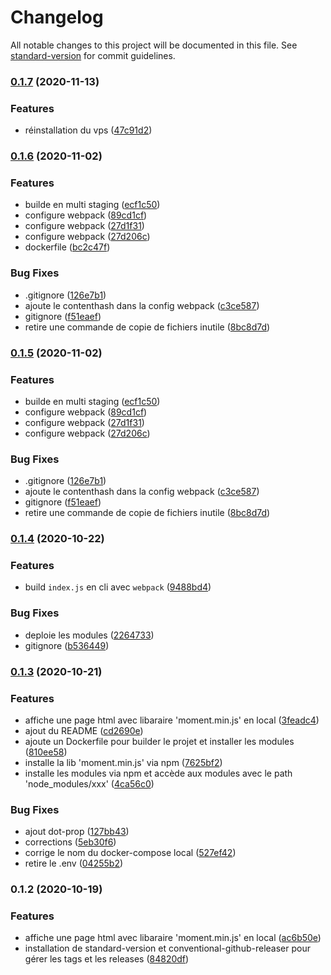 # Changelog

All notable changes to this project will be documented in this file. See [standard-version](https://github.com/conventional-changelog/standard-version) for commit guidelines.

### [0.1.7](https://github.com/NeoBahamut/com_nicolaspetitot/compare/v0.1.6...v0.1.7) (2020-11-13)


### Features

*  réinstallation du vps ([47c91d2](https://github.com/NeoBahamut/com_nicolaspetitot/commit/47c91d2d756fa1f216f7017c965c84343121e6d8))

### [0.1.6](https://github.com/NeoBahamut/com_nicolaspetitot/compare/v0.1.4...v0.1.6) (2020-11-02)


### Features

* builde en multi staging ([ecf1c50](https://github.com/NeoBahamut/com_nicolaspetitot/commit/ecf1c50e12b9a8880a9dbf2f69f5a5e37fd676f0))
* configure webpack ([89cd1cf](https://github.com/NeoBahamut/com_nicolaspetitot/commit/89cd1cfd8edc4e715af703b111692a3e7447e6b2))
* configure webpack ([27d1f31](https://github.com/NeoBahamut/com_nicolaspetitot/commit/27d1f31895fdb4e79cae2635989ccc410d5e4bbb))
* configure webpack ([27d206c](https://github.com/NeoBahamut/com_nicolaspetitot/commit/27d206ca9b1fb80d098fa6e3ccc2ac74c905fc26))
* dockerfile ([bc2c47f](https://github.com/NeoBahamut/com_nicolaspetitot/commit/bc2c47f6472a3c917c07e7c79f8c7884bc054085))


### Bug Fixes

* .gitignore ([126e7b1](https://github.com/NeoBahamut/com_nicolaspetitot/commit/126e7b1f1c61410356b6d50b11578f79e40ddf99))
* ajoute le contenthash dans la config webpack ([c3ce587](https://github.com/NeoBahamut/com_nicolaspetitot/commit/c3ce5871de93ed9cd2e3598e868e5c16c1e9a207))
* gitignore ([f51eaef](https://github.com/NeoBahamut/com_nicolaspetitot/commit/f51eaef8f7c701108c6235dc8fad7790582a0c89))
* retire une commande de copie de fichiers inutile ([8bc8d7d](https://github.com/NeoBahamut/com_nicolaspetitot/commit/8bc8d7dbfa01173589cc2f743353e75f2bdc7c20))

### [0.1.5](https://github.com/NeoBahamut/com_nicolaspetitot/compare/v0.1.4...v0.1.5) (2020-11-02)


### Features

* builde en multi staging ([ecf1c50](https://github.com/NeoBahamut/com_nicolaspetitot/commit/ecf1c50e12b9a8880a9dbf2f69f5a5e37fd676f0))
* configure webpack ([89cd1cf](https://github.com/NeoBahamut/com_nicolaspetitot/commit/89cd1cfd8edc4e715af703b111692a3e7447e6b2))
* configure webpack ([27d1f31](https://github.com/NeoBahamut/com_nicolaspetitot/commit/27d1f31895fdb4e79cae2635989ccc410d5e4bbb))
* configure webpack ([27d206c](https://github.com/NeoBahamut/com_nicolaspetitot/commit/27d206ca9b1fb80d098fa6e3ccc2ac74c905fc26))


### Bug Fixes

* .gitignore ([126e7b1](https://github.com/NeoBahamut/com_nicolaspetitot/commit/126e7b1f1c61410356b6d50b11578f79e40ddf99))
* ajoute le contenthash dans la config webpack ([c3ce587](https://github.com/NeoBahamut/com_nicolaspetitot/commit/c3ce5871de93ed9cd2e3598e868e5c16c1e9a207))
* gitignore ([f51eaef](https://github.com/NeoBahamut/com_nicolaspetitot/commit/f51eaef8f7c701108c6235dc8fad7790582a0c89))
* retire une commande de copie de fichiers inutile ([8bc8d7d](https://github.com/NeoBahamut/com_nicolaspetitot/commit/8bc8d7dbfa01173589cc2f743353e75f2bdc7c20))

### [0.1.4](https://github.com/NeoBahamut/com_nicolaspetitot/compare/v0.1.3...v0.1.4) (2020-10-22)


### Features

* build `index.js` en cli avec `webpack` ([9488bd4](https://github.com/NeoBahamut/com_nicolaspetitot/commit/9488bd44c2e13102da812dc103fa0c009de8add5))


### Bug Fixes

* deploie les modules ([2264733](https://github.com/NeoBahamut/com_nicolaspetitot/commit/226473383824eeba9d98480fddb7dfa3593f8584))
* gitignore ([b536449](https://github.com/NeoBahamut/com_nicolaspetitot/commit/b5364495df4bb7c0514f4a212cf29747e6af63bc))

### [0.1.3](https://github.com/NeoBahamut/com_nicolaspetitot/compare/v0.1.2...v0.1.3) (2020-10-21)


### Features

* affiche une page html avec libaraire 'moment.min.js' en local ([3feadc4](https://github.com/NeoBahamut/com_nicolaspetitot/commit/3feadc49d8a95ae76b52cbf2f49b49dd252a9919))
* ajout du README ([cd2690e](https://github.com/NeoBahamut/com_nicolaspetitot/commit/cd2690eb006082c4007485c9e88cd08ed542e6a8))
* ajoute un Dockerfile pour builder le projet et installer les modules ([810ee58](https://github.com/NeoBahamut/com_nicolaspetitot/commit/810ee58bcd5241f1e7e7849460d2645dadb846b5))
* installe la lib 'moment.min.js' via npm ([7625bf2](https://github.com/NeoBahamut/com_nicolaspetitot/commit/7625bf24a1683126e175c7d192ed01d8874546c2))
* installe les modules via npm et accède aux modules avec le path 'node_modules/xxx' ([4ca56c0](https://github.com/NeoBahamut/com_nicolaspetitot/commit/4ca56c09c495be72746dfdef9a54d19da7dbf91c))


### Bug Fixes

* ajout dot-prop ([127bb43](https://github.com/NeoBahamut/com_nicolaspetitot/commit/127bb43c59a97110735811f6610b97d0e531960e))
* corrections ([5eb30f6](https://github.com/NeoBahamut/com_nicolaspetitot/commit/5eb30f634379aa980a39e4f39137de21eff2eb14))
* corrige le nom du docker-compose local ([527ef42](https://github.com/NeoBahamut/com_nicolaspetitot/commit/527ef42593988fd62834d3642abdd7ad05942c4c))
* retire le .env ([04255b2](https://github.com/NeoBahamut/com_nicolaspetitot/commit/04255b200e12e80cffadd905c5d5ca605e5ae0e3))

### 0.1.2 (2020-10-19)


### Features

* affiche une page html avec libaraire 'moment.min.js' en local ([ac6b50e](https://github.com/NeoBahamut/com_nicolaspetitot/commit/ac6b50eb8a25292b66276d19f2deb80e85dfe11c))
* installation de standard-version et conventional-github-releaser pour gérer les tags et les releases ([84820df](https://github.com/NeoBahamut/com_nicolaspetitot/commit/84820dfc90569e3fad2bca47d282fa39a0e636ce))
